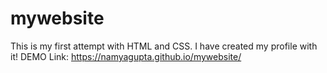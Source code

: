 # mywebsite
This is my first attempt with HTML and CSS. I have created my profile with it!
DEMO Link: https://namyagupta.github.io/mywebsite/
